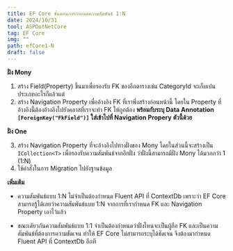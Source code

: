 ```yaml
---
title: EF Core ขั้นตอนการกำหนดความสัมพันธ์ 1:N
date: 2024/10/31
tool: ASPDotNetCore
tag: EF Core
img: ""
path: efCore1-N
draft: false
---
```


**ฝั่ง Mony**
1. สร้าง Field(Property) ขึ้นมาเพื่อรองรับ FK ของอีกตารางเช่น CategoryId จะเก็บเปนประเภทอะไรก็แล้วแต่
2. สร้าง Navigation Property เพื่ออ้างอิง FK ที่เราพึ่งสร้างก่อนหน้านี้ โดยใน Property ที่อ้างอิงนี้ต้องอ้างอิงไปยังคลาสที่เราจะทำ FK ให้ถูกต้อง **พร้อมกับระบุ Data Annotation `[ForeignKey("FkField")]` ใส่เข้าไปที่ Navigation Propery ตัวนี้ด้วย**

**ฝั่ง One**

3. สร้าง Navigation Property ที่จะอ้างอิงไปทางฝั่งของ Mony โดยในส่วนนี้จะสร้างเป็น `ICollection<T>` เพื่อรองรับความสัมพันธ์จากอีกฝั่ง ว่าฝั่งนี้สามารถมีฝั่ง Mony ได้มวกกว่า 1 (1:N)
4. ใช้คำสั่งในการ Migration ไปยังฐานข้อมูล

**เพิ่มเติม**
- ความสัมพันธ์แบบ 1:N ไม่จำเป็นต้องกำหนด Fluent API ที่ ContextDb เพราะว่า EF Core สามารถรู้ได้เลยว่าความสัมพันธ์แบบ 1:N จากการที่เรากำหนด FK และ Navigation Property เอาไว้แล้ว

- ขณะเดัยวกันความสัมพันธ์แบบ 1:1 จำเป็นต้องกำหนดว่าฝั่งไหนจะเป็นผู้ถือ FK และเป็นความสัมพันธ์ที่ต้องการความชัดเจน ทำให้ EF Core ไม่สามารถระบุได้ชัดเจน จึงต้องมากำหนด Fluent API ที่ ContextDb อีกที
